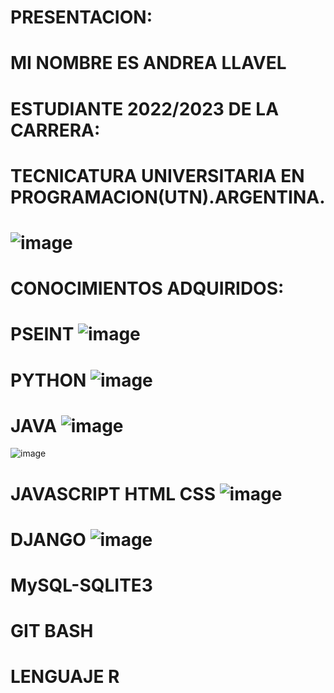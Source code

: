 # PRESENTACION:
# MI NOMBRE ES ANDREA LLAVEL
# ESTUDIANTE 2022/2023 DE LA CARRERA:
# TECNICATURA UNIVERSITARIA EN PROGRAMACION(UTN).ARGENTINA.

# ![image](https://github.com/AndreaLlavel/Andrea_Llavel_Presentacion/assets/112596102/a418f196-9433-4e4e-8240-09e0f73fe303)
# CONOCIMIENTOS ADQUIRIDOS:
# PSEINT ![image](https://github.com/AndreaLlavel/Andrea_Llavel_Presentacion/assets/112596102/f4e00b12-63e0-449c-a7be-2cd735eb707c)

# PYTHON ![image](https://github.com/AndreaLlavel/Andrea_Llavel_Presentacion/assets/112596102/2eb1544a-6365-4488-980c-a985b06a94c7)

# JAVA  ![image](https://github.com/AndreaLlavel/Andrea_Llavel_Presentacion/assets/112596102/55dd5d45-0746-443a-a863-356631fb7fc7)
![image](https://github.com/AndreaLlavel/Andrea_Llavel_Presentacion/assets/112596102/56f3b0e4-c673-49f6-9a32-e7ff00b57796)

# JAVASCRIPT HTML CSS ![image](https://github.com/AndreaLlavel/Andrea_Llavel_Presentacion/assets/112596102/58dda9ce-6cb6-4c44-b531-f75fbe0b1118)

# DJANGO  ![image](https://github.com/AndreaLlavel/Andrea_Llavel_Presentacion/assets/112596102/8632e25e-0f16-4281-9c32-a6d3111aaaf0)

# MySQL-SQLITE3
# GIT BASH
# LENGUAJE R
